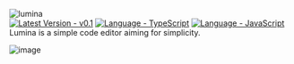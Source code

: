 ![lumina](https://github.com/Vardan2009/lumina/assets/70532109/956c7e60-2323-4286-a4a2-94f09a773146)\
[![Latest Version - v0.1](https://img.shields.io/badge/Latest_Version-v0.1-2ea44f)](https://) [![Language - TypeScript](https://img.shields.io/badge/Language-TypeScript-0073ff)](https://) [![Language - JavaScript](https://img.shields.io/badge/Language-JavaScript-ffb300)](https://)\
Lumina is a simple code editor aiming for simplicity.

![image](https://github.com/Vardan2009/lumina/assets/70532109/d3f0b3ca-4b55-4f04-862b-431306323744)
